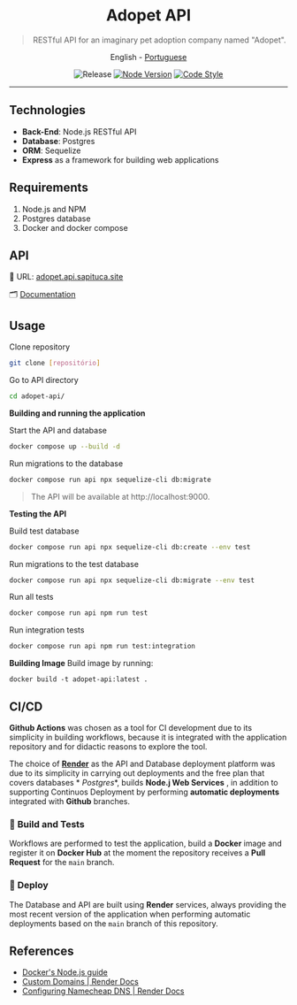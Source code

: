 <div align="center">

  # Adopet API

  > RESTful API for an imaginary pet adoption company named "Adopet".

  <a>English</a> -
  <a href="../../README.md">Portuguese</a>

</div>

<div align="center" >

  ![Release](https://img.shields.io/github/v/release/jeff-pedro/api-adopet?display_name=tag&include_prereleases&style=flat-square)
  [![Node Version](https://img.shields.io/badge/node-v18.14.1-blueviolet)](https://nodejs.org/download/)
  [![Code Style](https://img.shields.io/badge/code_style-eslint-ff69b4.svg?style=flat-square)](https://eslint.org/)

</div>

---

## Technologies
- **Back-End**: Node.js RESTful API
- **Database**: Postgres
- **ORM**: Sequelize
- **Express** as a framework for building web applications

## Requirements
1. Node.js and NPM
2. Postgres database
3. Docker and docker compose


## API

🧩 URL: [adopet.api.sapituca.site](http://adopet.api.sapituca.site/)

🗂 [Documentation](https://documenter.getpostman.com/view/22093498/2sA35MxyP2)


## Usage

Clone repository
```bash
git clone [repositório]
```

Go to API directory
```bash
cd adopet-api/
```

**Building and running the application**

Start the API and database
```bash
docker compose up --build -d
```

Run migrations to the database
```bash
docker compose run api npx sequelize-cli db:migrate
```

> The API will be available at http://localhost:9000.

**Testing the API**

Build test database
```bash
docker compose run api npx sequelize-cli db:create --env test
```

Run migrations to the test database
```bash
docker compose run api npx sequelize-cli db:migrate --env test
```

Run all tests
```bash
docker compose run api npm run test
```

Run integration tests
```bash
docker compose run api npm run test:integration
```

**Building Image**
Build image by running: 
```shell
docker build -t adopet-api:latest .
```


## CI/CD

**Github Actions** was chosen as a tool for CI development due to its simplicity in building workflows, because it is integrated with the application repository and for didactic reasons to explore the tool.

The choice of **[Render](https://render.com/)** as the API and Database deployment platform was due to its simplicity in carrying out deployments and the free plan that covers databases * *Postgres**, 
 builds **Node.j Web Services** , in addition to supporting Continuos Deployment by performing **automatic deployments** integrated with **Github** branches.

### 🧪 **Build and Tests**
Workflows are performed to test the application, build a **Docker** image and register it on **Docker Hub** at the moment the repository receives a **Pull Request** for the `main` branch.

### 🚀️ **Deploy**
The Database and API are built using **Render** services, always providing the most recent version of the application when performing automatic deployments based on the `main` branch of this repository.

## References
- [Docker's Node.js guide](https://docs.docker.com/language/nodejs/)
- [Custom Domains | Render Docs](https://docs.render.com/custom-domains#configuring-dns-to-point-to-render)
- [Configuring Namecheap DNS | Render Docs](https://docs.render.com/configure-namecheap-dns)
